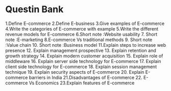 
# Questin Bank

1.Define E-commerce
2.Define E-business
3.Give examples of E-commerce
4.Write the categories of E-commerce with example
5.Write the different revenue models for E-commerce
6.Short note :Website usability
7. Short note :E-marketing
8.E-commerce Vs traditional methods
9. Short note :Value chain
10. Short note :Business model
11.Explain steps to increase web presence
12. Explain management prospective
13. Explain retention and growth strategy
14. Explain modern customer acquisition
15. Explain role of middleware
16. Explain server side technology for E-commerce
17. Explain client side technology for E-commerce
18. Explain session management technique
19. Explain security aspects of E-commerce
20. Explain E-commerce barriers in India
21.Disadvantages of E-commerce
22. E-commerce Vs Economics
23.Explain features of E-commerce
